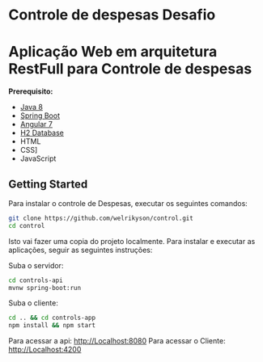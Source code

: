 # Controle de despesas Desafio
# Aplicação Web em arquitetura RestFull para Controle de despesas

**Prerequisito:** 
* [Java 8](http://www.oracle.com/technetwork/java/javase/downloads/jdk8-downloads-2133151.html)
* [Spring Boot](https://spring.io/projects/spring-boot)
* [Angular 7](https://angular.io/)
* [H2 Database](http://www.h2database.com)
* HTML
* CSS]
* JavaScript


## Getting Started

Para instalar o controle de Despesas, executar os seguintes comandos:

```bash
git clone https://github.com/welrikyson/control.git
cd control
```
Isto vai fazer uma copia do projeto localmente. Para instalar e executar as aplicações, seguir as seguintes instruções:

Suba o servidor:

```bash
cd controls-api
mvnw spring-boot:run
```

Suba o cliente:

```bash
cd .. && cd controls-app
npm install && npm start
```
Para acessar a api: [http://Localhost:8080](http://Localhost:4200)
Para acessar o Cliente: [http://Localhost:4200](http://Localhost:4200)

